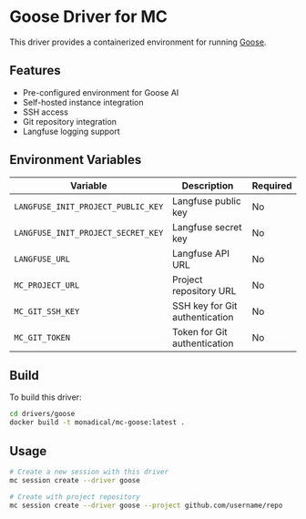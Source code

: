 # Goose Driver for MC

This driver provides a containerized environment for running [Goose](https://goose.ai).

## Features

- Pre-configured environment for Goose AI
- Self-hosted instance integration
- SSH access
- Git repository integration
- Langfuse logging support

## Environment Variables

| Variable | Description | Required |
|----------|-------------|----------|
| `LANGFUSE_INIT_PROJECT_PUBLIC_KEY` | Langfuse public key | No |
| `LANGFUSE_INIT_PROJECT_SECRET_KEY` | Langfuse secret key | No |
| `LANGFUSE_URL` | Langfuse API URL | No |
| `MC_PROJECT_URL` | Project repository URL | No |
| `MC_GIT_SSH_KEY` | SSH key for Git authentication | No |
| `MC_GIT_TOKEN` | Token for Git authentication | No |

## Build

To build this driver:

```bash
cd drivers/goose
docker build -t monadical/mc-goose:latest .
```

## Usage

```bash
# Create a new session with this driver
mc session create --driver goose

# Create with project repository
mc session create --driver goose --project github.com/username/repo
```